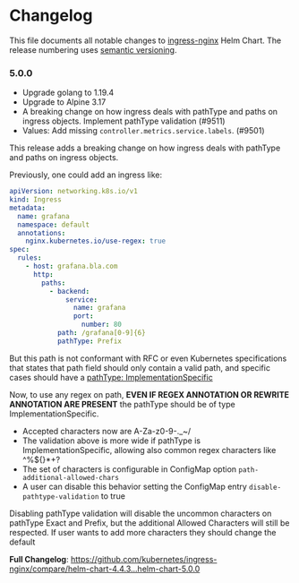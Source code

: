 # Changelog

This file documents all notable changes to [ingress-nginx](https://github.com/kubernetes/ingress-nginx) Helm Chart. The release numbering uses [semantic versioning](http://semver.org).

### 5.0.0

* Upgrade golang to 1.19.4
* Upgrade to Alpine 3.17
* A breaking change on how ingress deals with pathType and paths on ingress objects. Implement pathType validation (#9511)
* Values: Add missing `controller.metrics.service.labels`. (#9501)

This release adds a breaking change on how ingress deals with pathType and paths on ingress objects.

Previously, one could add an ingress like:

```yaml
apiVersion: networking.k8s.io/v1
kind: Ingress
metadata:
  name: grafana
  namespace: default
  annotations:
    nginx.kubernetes.io/use-regex: true
spec:
  rules:
    - host: grafana.bla.com
      http:
        paths:
          - backend:
              service:
                name: grafana
                port:
                  number: 80
            path: /grafana[0-9]{6}
            pathType: Prefix
 ```

But this path is not conformant with RFC or even Kubernetes specifications that states that path field should only
contain a valid path, and specific cases should have a [pathType: ImplementationSpecific](https://kubernetes.io/docs/concepts/services-networking/ingress/#path-types)

Now, to use any regex on path, **EVEN IF REGEX ANNOTATION OR REWRITE ANNOTATION ARE PRESENT** the pathType should be of type ImplementationSpecific.

- Accepted characters now are A-Za-z0-9-._~/
- The validation above is more wide if pathType is ImplementationSpecific, allowing also common regex characters like ^%$[](){}*+?
- The set of characters is configurable in ConfigMap option `path-additional-allowed-chars`
- A user can disable this behavior setting the ConfigMap entry `disable-pathtype-validation` to true

Disabling pathType validation will disable the uncommon characters on pathType Exact and Prefix,
but the additional Allowed Characters will still be respected. If user wants to add more characters they should change the default


**Full Changelog**: https://github.com/kubernetes/ingress-nginx/compare/helm-chart-4.4.3...helm-chart-5.0.0
